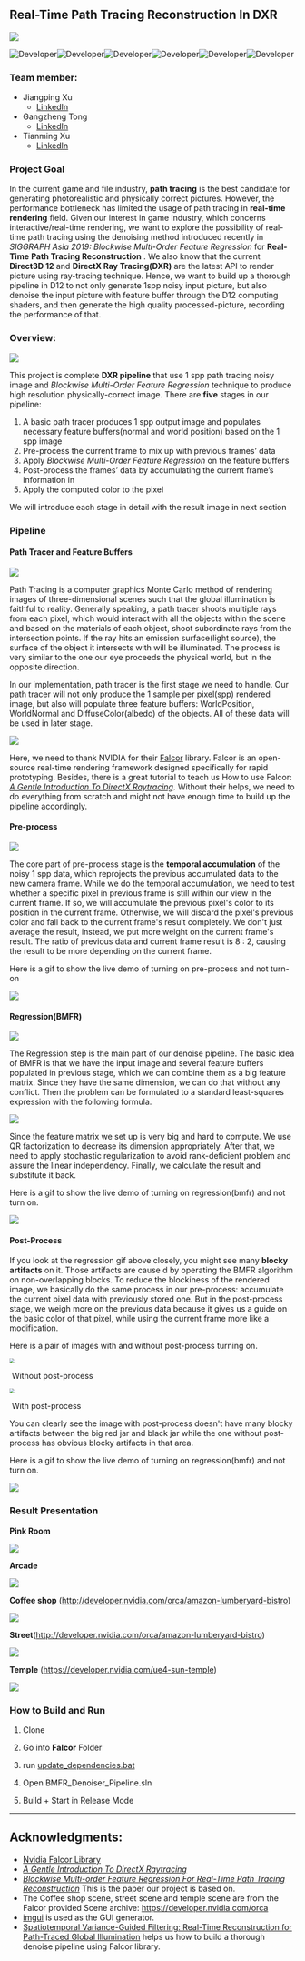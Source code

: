 ## Real-Time Path Tracing Reconstruction In DXR

![](Images/denoise_title_image.PNG)

![Developer](https://img.shields.io/badge/Developer-Jiangping%20Xu-lightgrey.svg)![Developer](https://img.shields.io/badge/Developer-Gangzheng%20Tong-lightgrey.svg)![Developer](https://img.shields.io/badge/Developer-Tianming%20Xu-lightgrey.svg)![Developer](https://img.shields.io/badge/Platform-DXR-blue.svg)![Developer](https://img.shields.io/badge/Version-1.0-brightgreen.svg)![Developer]( https://img.shields.io/badge/Build-Passing-cyan.svg)

### Team member:

- Jiangping Xu
  - [LinkedIn](https://www.linkedin.com/)
- Gangzheng Tong
  - [LinkedIn](https://www.linkedin.com/)
- Tianming Xu
  - [LinkedIn](www.linkedin.com/in/tianming-xu-8bb81816a)

### Project Goal

In the current game and file industry, **path tracing** is the best candidate for generating photorealistic and
physically correct pictures. However, the performance bottleneck has limited the usage of path tracing in
**real-time rendering** field. Given our interest in game industry, which concerns interactive/real-time
rendering, we want to explore the possibility of real-time path tracing using the denoising method
introduced recently in *SIGGRAPH Asia 2019: Blockwise Multi-Order Feature Regression* for **Real-Time**
**Path Tracing Reconstruction** . We also know that the current **Direct3D 12** and **DirectX Ray Tracing(DXR)** are the latest API to render picture using ray-tracing technique. Hence, we want to build up a thorough pipeline in D12 to not only generate 1spp noisy input picture, but also denoise the input picture with feature buffer through the D12 computing shaders, and then generate the high quality processed-picture, recording the performance of that.

### Overview:

![](Images/pipeline_diagram.PNG)

This project is complete **DXR pipeline** that use 1 spp path tracing noisy image and *Blockwise Multi-Order Feature Regression* technique to produce high resolution physically-correct image. There are **five** stages in our pipeline:

1. A basic path tracer produces 1 spp output image and populates necessary feature buffers(normal and world position) based on the 1 spp image
2. Pre-process the current frame to mix up with previous frames’ data
3. Apply *Blockwise Multi-Order Feature Regression* on the feature buffers
4. Post-process the frames’ data by accumulating the current frame’s information in
5. Apply the computed color to the pixel

We will introduce each stage in detail with the result image in next section

### Pipeline

#### Path Tracer and Feature Buffers

![](Images/path_tracer_concept.png)

Path Tracing is a computer graphics Monte Carlo method of rendering images of three-dimensional scenes such that the global illumination is faithful to reality. Generally speaking, a path tracer shoots multiple rays from each pixel, which would interact with all the objects within the scene and based on the materials of each object, shoot subordinate rays from the intersection points. If the ray hits an emission surface(light source), the surface of the object it intersects with will be illuminated. The process is very similar to the one our eye proceeds the physical world, but in the opposite direction.

In our implementation, path tracer is the first stage we need to handle. Our path tracer will not only produce the 1 sample per pixel(spp) rendered image, but also will populate three feature buffers: WorldPosition, WorldNormal and DiffuseColor(albedo) of the objects. All of these data will be used in later stage.

![](Images/demo_basic_path_tracer_ppt.gif)

Here, we need to thank NVIDIA for their [Falcor](https://developer.nvidia.com/falcor) library. Falcor is an open-source real-time rendering framework designed specifically for rapid prototyping. Besides, there is a great tutorial to teach us How to use Falcor: [*A Gentle Introduction To DirectX Raytracing*](http://cwyman.org/code/dxrTutors/dxr_tutors.md.html). Without their helps, we need to do everything from scratch and might not have enough time to build up the pipeline accordingly.



#### Pre-process

![](Images/pre_process_pic.PNG)

The core part of pre-process stage is the **temporal accumulation** of the noisy 1 spp data, which reprojects the previous accumulated data to the new camera frame. While we do the temporal accumulation, we need to test whether a specific pixel in previous frame is still within our view in the current frame. If so, we will accumulate the previous pixel's color to its position in the current frame. Otherwise, we will discard the pixel's previous color and fall back to the current frame's result completely. We don't just average the result, instead, we put more weight on the current frame's result. The ratio of previous data and current frame result is 8 : 2, causing the result to be more depending on the current frame.

Here is a gif to show the live demo of turning on pre-process and not turn-on

![](Images/preprocess(TAA).gif)

#### Regression(BMFR)

![](Images/regression_pic.PNG)

The Regression step is the main part of our denoise pipeline. The basic idea of BMFR is that we have the input image and several feature buffers populated in previous stage, which we can combine them as a big feature matrix. Since they have the same dimension, we can do that without any conflict. Then the problem can be formulated to a standard least-squares expression with the following formula.

![](Images/formula.png)

Since the feature matrix we set up is very big and hard to compute. We use QR factorization to decrease its dimension appropriately. After that, we need to apply stochastic regularization to avoid rank-deficient problem and assure the linear independency. Finally, we calculate the result and substitute it back. 



Here is a gif to show the live demo of turning on regression(bmfr) and not turn on.

![](Images/regression.gif)



#### Post-Process

If you look at the regression gif above closely, you might see many **blocky artifacts** on it. Those artifacts are cause d by operating the BMFR algorithm on non-overlapping blocks. To reduce the blockiness of the rendered image, we basically do the same process in our pre-process: accumulate the current pixel data with previously stored one. But in the post-process stage, we weigh more on the previous data because it gives us a guide on the basic color of that pixel, while using the current frame more like a modification.



Here is a pair of images with and without post-process turning on.

<img src="Images/no_post_process.PNG" style="zoom:50%;" />

​																		Without post-process

<img src="Images/with_post_process.PNG" style="zoom:50%;" />

​																	     With post-process

You can clearly see the image with post-process doesn't have many blocky artifacts between the big red jar and black jar while the one without post-process has obvious blocky artifacts in that area.

Here is a gif to show the live demo of turning on regression(bmfr) and not turn on.

![](Images/postprocessing.gif)



### Result Presentation

**Pink Room**

![](Images/denoise.gif)

**Arcade**

![](Images/Arcade.png)

**Coffee shop** (http://developer.nvidia.com/orca/amazon-lumberyard-bistro)

![](Images/coffee_shop.PNG)

**Street**(http://developer.nvidia.com/orca/amazon-lumberyard-bistro)

![](Images/street.PNG)

**Temple** (https://developer.nvidia.com/ue4-sun-temple)

![](Images/temple.PNG)

### How to Build and Run

1. Clone

2. Go into **Falcor** Folder 
3. run [update_dependencies.bat](https://github.com/gztong/BMFR-DXR-Denoiser/blob/master/Falcor/update_dependencies.bat)
4. Open BMFR_Denoiser_Pipeline.sln
5. Build + Start in Release Mode

----------------------------------------------------------------------------------------------
Acknowledgments:
----------------------------------------------------------------------------------------------

- [Nvidia Falcor Library](https://developer.nvidia.com/falcor)
- [*A Gentle Introduction To DirectX Raytracing*](http://cwyman.org/code/dxrTutors/dxr_tutors.md.html)
- *[Blockwise Multi-order Feature Regression For Real-Time Path Tracing Reconstruction](http://www.tut.fi/vga/publications/Blockwise_Multi-Order_Feature_Regression_for_Real-Time_Path_Tracing_Reconstruction.html)* This is the paper our project is based on.
- The Coffee shop scene, street scene and temple scene are from the Falcor provided Scene archive: https://developer.nvidia.com/orca
- [imgui](https://github.com/ocornut/imgui) is used as the GUI generator.
- [Spatiotemporal Variance-Guided Filtering: Real-Time Reconstruction for Path-Traced Global Illumination](https://research.nvidia.com/publication/2017-07_Spatiotemporal-Variance-Guided-Filtering%3A)     helps us how to build a thorough denoise pipeline using Falcor library.